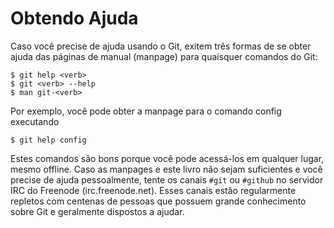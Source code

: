 # Obtendo Ajuda

Caso você precise de ajuda usando o Git, exitem três formas de se obter ajuda das páginas de manual (manpage) para quaisquer comandos do Git:

    $ git help <verb>
    $ git <verb> --help
    $ man git-<verb>

Por exemplo, você pode obter a manpage para o comando config executando

    $ git help config

Estes comandos são bons porque você pode acessá-los em qualquer lugar, mesmo offline. Caso as manpages e este livro não sejam suficientes e você precise de ajuda pessoalmente, tente os canais `#git` ou `#github` no servidor IRC do Freenode (irc.freenode.net). Esses canais estão regularmente repletos com centenas de pessoas que possuem grande conhecimento sobre Git e geralmente dispostos a ajudar.
